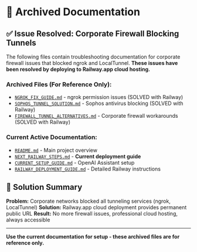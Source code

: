 # 📁 Archived Documentation

## ✅ Issue Resolved: Corporate Firewall Blocking Tunnels

The following files contain troubleshooting documentation for corporate firewall issues that blocked ngrok and LocalTunnel. **These issues have been resolved by deploying to Railway.app cloud hosting.**

### Archived Files (For Reference Only):
- [`NGROK_FIX_GUIDE.md`](NGROK_FIX_GUIDE.md) - ngrok permission issues (SOLVED with Railway)
- [`SOPHOS_TUNNEL_SOLUTION.md`](SOPHOS_TUNNEL_SOLUTION.md) - Sophos antivirus blocking (SOLVED with Railway)
- [`FIREWALL_TUNNEL_ALTERNATIVES.md`](FIREWALL_TUNNEL_ALTERNATIVES.md) - Corporate firewall workarounds (SOLVED with Railway)

### Current Active Documentation:
- [`README.md`](README.md) - Main project overview
- [`NEXT_RAILWAY_STEPS.md`](NEXT_RAILWAY_STEPS.md) - **Current deployment guide**
- [`CURRENT_SETUP_GUIDE.md`](CURRENT_SETUP_GUIDE.md) - OpenAI Assistant setup
- [`RAILWAY_DEPLOYMENT_GUIDE.md`](RAILWAY_DEPLOYMENT_GUIDE.md) - Detailed Railway instructions

## 🎉 Solution Summary

**Problem:** Corporate networks blocked all tunneling services (ngrok, LocalTunnel)
**Solution:** Railway.app cloud deployment provides permanent public URL
**Result:** No more firewall issues, professional cloud hosting, always accessible

---

**Use the current documentation for setup - these archived files are for reference only.**